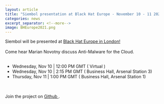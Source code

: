 ```yaml
---
layout: article
title: "Siembol presentation at Black Hat Europe - November 10 - 11 2021"
categories: news
excerpt_separator: <!--more-->
image: BHEurope2021.png
---
```


Siembol will be presented at <a href="https://www.blackhat.com/eu-21/">Black Hat Europe in London! </a>
<br><br>
Come hear Marian Novotny discuss Anti-Malware for the Cloud. <!--more-->
<br><br>
- Wednesday, Nov 10 | 12:00 PM GMT ( Virtual )
- Wednesday, Nov 10 | 2:15 PM GMT ( Business Hall, Arsenal Station 3)
- Thursday, Nov 11 | 1:00 PM GMT ( Business Hall, Arsenal Station 1)

<br><br>
Join the project on <a href="https://github.com/G-Research/siembol/"> Github </a>.
